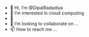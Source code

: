 - 👋 Hi, I’m @DipalRadadiya 
- 👀 I’m interested in cloud computing
- 🌱 
- 💞️ I’m looking to collaborate on ...
- 📫 How to reach me ...

<!---
DipalRadadiya/DipalRadadiya is a ✨ special ✨ repository because its `README.md` (this file) appears on your GitHub profile.
You can click the Preview link to take a look at your changes.
--->
